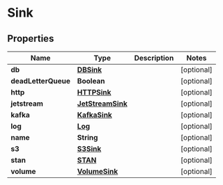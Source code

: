 

# Sink

## Properties

Name | Type | Description | Notes
------------ | ------------- | ------------- | -------------
**db** | [**DBSink**](DBSink.md) |  |  [optional]
**deadLetterQueue** | **Boolean** |  |  [optional]
**http** | [**HTTPSink**](HTTPSink.md) |  |  [optional]
**jetstream** | [**JetStreamSink**](JetStreamSink.md) |  |  [optional]
**kafka** | [**KafkaSink**](KafkaSink.md) |  |  [optional]
**log** | [**Log**](Log.md) |  |  [optional]
**name** | **String** |  |  [optional]
**s3** | [**S3Sink**](S3Sink.md) |  |  [optional]
**stan** | [**STAN**](STAN.md) |  |  [optional]
**volume** | [**VolumeSink**](VolumeSink.md) |  |  [optional]



